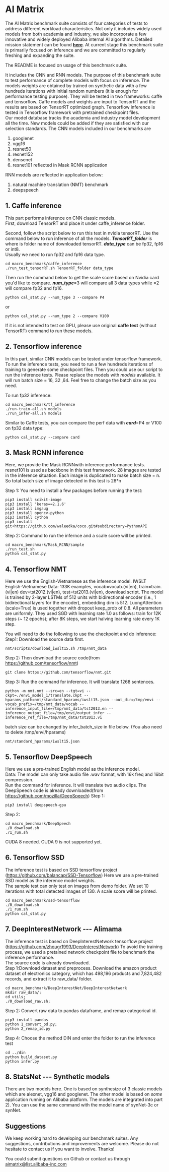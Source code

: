# AI Matrix

The AI Matrix benchmark suite consists of four categories of tests to address different workload characteristics. Not only it includes widely used models from both academia and industry, we also incorporate a few innovative and widely deployed Alibaba internal AI algorithms. Detailed mission statement can be found [**here**](http://aimatrix.ai/#!/docs/goals.md?lang=en-us). At current stage this benchmark suite is primarily focused on inference and we are committed to regularly freshing and expanding the suite.

The README is focused on usage of this benchmark suite.
 
It includes the CNN and RNN models. The purpose of this benchmark suite to test performance of complete models with focus on inference. The models weights are obtained by trained on synthetic data with a few hundreds iterations with initial random numbers (it is enough for performance testing purpose). They will be tested in two frameworks: caffe and tensorflow. Caffe models and weights are input to TensorRT and the results are based on TensorRT optimized graph. Tensorflow inference is tested in Tensorflow framework with pretrained checkpoint files.  
Our model database tracks the academia and industry model development all the time. New models could be added if they are satisfied with our selection standards.  The CNN models included in our benchmarks are  
1) googlenet  
2) vgg16  
3) resnet50  
4) resnet152  
5) densenet  
6) resnet101 reflected in Mask RCNN application  
  
RNN models are reflected in application below:  
1) natural machine translation (NMT) benchmark  
2) deepspeech  
  
## 1. Caffe inference
This part performs inference on CNN classic models.   
First, download TensorRT and place it under caffe_inference folder.   

Second, follow the script below to run this test in nvidia tensorRT. 
Use the command below to run inference of all the models. ***TensorRT\_folder*** is where is folder name of downloaded tensorRT. ***data\_type*** can be fp32, fp16 or int8.   
Usually we need to run fp32 and fp16 data type.
``` 
cd macro_benchmark/caffe_inference
./run_test_tensorRT.sh TensorRT_folder data_type 
```
Then run the command below to get the scale score based on Nvidia card you'd like to compare. ***num_type***=3  will compare all 3 data types while =2 will compare fp32 and fp16.  

```
python cal_stat.py --num_type 3 --compare P4  
```
or
```
python cal_stat.py --num_type 2 --compare V100
```
 

If it is not intended to test on GPU, please use original **caffe test** (without TensorRT) command to run these models. 
 
## 2. Tensorflow inference
In this part, similar CNN models can be tested under tensorflow framework. To run the inference tests, you need to run a few hundreds iterations of training to generate some checkpoint files. Then you could use our script to run the inference tests.  Please replace the models with _models_ available. It will run batch size = 16, 32 ,64. Feel free to change the batch size as you need.

To run fp32 inference:
```
cd macro_benchmark/tf_inference
./run-train-all.sh models
./run_infer-all.sh models
```
Similar to Caffe tests, you can compare the perf data with ***card***=P4 or V100 on fp32 data type:
```
python cal_stat.py --compare card
```
 
## 3. Mask RCNN inference
Here, we provide the Mask RCNNwith inference performance tests.
resnet101 is used as backbone in this test framework. 28 images are tested in the inference situation. Each image is duplicated to make batch size = n. So total batch size of image detected in this test is 28*n

Step 1: 
You need to install a few packages before running the test:
```
pip3 install scikit-image
pip3 install 'keras==2.1.6' 
pip3 install imgaug
pip3 install opencv-python
pip3 install cython
pip3 install git+https://github.com/waleedka/coco.git#subdirectory=PythonAPI
```
Step 2:
Command to run the infernce and a scale score will be printed.
```
cd macro_benchmark/Mask_RCNN/sample
./run_test.sh
python cal_stat.py
````
## 4. Tensorflow NMT
Here we use the English-Vietnamese as the inference model.
IWSLT English-Vietnamese
Data: 133K examples, vocab=vocab.(vi|en), train=train.(vi|en) dev=tst2012.(vi|en), test=tst2013.(vi|en), download script.
The model is trained by 2-layer LSTMs of 512 units with bidirectional encoder (i.e., 1 bidirectional layers for the encoder), embedding dim is 512. LuongAttention (scale=True) is used together with dropout keep_prob of 0.8. All parameters are uniformly. They used SGD with learning rate 1.0 as follows: train for 12K steps (~ 12 epochs); after 8K steps, we start halving learning rate every 1K step.  
  
You will need to do the following to use the checkpoint and do inference:  
Step1: 
Download the source data first.  
```
nmt/scripts/download_iwslt15.sh /tmp/nmt_data
```
Step 2:
Then download the source code(from https://github.com/tensorflow/nmt)
```
git clone https://github.com/tensorflow/nmt.git
```
Step 3:
Run the command for inference. It will translate 1268 sentences.
```
python -m nmt.nmt --src=en --tgt=vi --ckpt=./envi_model_1/translate.ckpt --hparams_path=nmt/standard_hparams/iwslt15.json --out_dir=/tmp/envi --vocab_prefix=/tmp/nmt_data/vocab --inference_input_file=/tmp/nmt_data/tst2013.en --inference_output_file=/tmp/envi/output_infer --inference_ref_file=/tmp/nmt_data/tst2013.vi
```
batch size can be changed by infer_batch_size in file below. (You also need to delete /tmp/envi/hparams)
```
nmt/standard_hparams/iwslt15.json   
```
## 5. Tensorflow DeepSpeech  
Here we use a pre-trained English model as the inference model.  
Data: The model can only take audio file .wav format, with 16k freq and 16bit compression.  
Run the command for inference. It will translate two audio clips.
The DeepSpeech code is already downloaded(from https://github.com/mozilla/DeepSpeech)
Step 1:
```
pip3 install deepspeech-gpu
```
Step 2:
```
cd macro_benchmark/DeepSpeech
./0_download.sh
./1_run.sh
```
CUDA 8 needed. CUDA 9 is not supported yet.  
## 6. Tensorflow SSD  
The inference test is based on SSD tensorflow project (https://github.com/balancap/SSD-Tensorflow)
Here we use a pre-trained SSD model as the inference model weights.  
The sample test can only test on images from demo folder. We set 10 iterations with total detected images of 130. A scale score will be printed.  
```
cd macro_benchmark/ssd-tensorflow
./0_download.sh
./1_run.sh
python cal_stat.py
```

## 7. DeepInterestNetwork --- Alimama
The inference test is based on DeepInterestNetwork tensorflow project (https://github.com/zhougr1993/DeepInterestNetwork)
To avoid the training process, we used a pretained network checkpoint file to benchmark the inference performance.  
The source code is already downloaded.  
Step 1:Download dataset and preprocess. Download the amazon product dataset of electronics category, which has 498,196 products and 7,824,482 records, and extract it to raw_data/ folder.
```
cd macro_benchmark/DeepInterestNet/DeepInterestNetwork
mkdir raw_data/;
cd utils;
./0_download_raw.sh;
```
Step 2: Convert raw data to pandas dataframe, and remap categorical id.
```
pip3 install pandas
python 1_convert_pd.py;
python 2_remap_id.py
```
Step 4: Choose the method DIN and enter the folder to run the inference test
```
cd ../din
python build_dataset.py
python infer.py
```

## 8. StatsNet --- Synthetic models
There are two models here. One is based on synthesize of 3 classic models which are alexnet, vgg16 and googlenet. The other model is based on *some* application running on Alibaba platform. 
The models are integrated into part 2). You can use the same command with the model name of synNet-3c or synNet.

## Suggestions
We keep working hard to developing our benchmark suites. Any suggestions, contributions and improvements are welcome. Please do not hesitate to contact us if you want to involve. Thanks!

You could submit questions on Github or contact us through aimatrix@list.alibaba-inc.com

  
